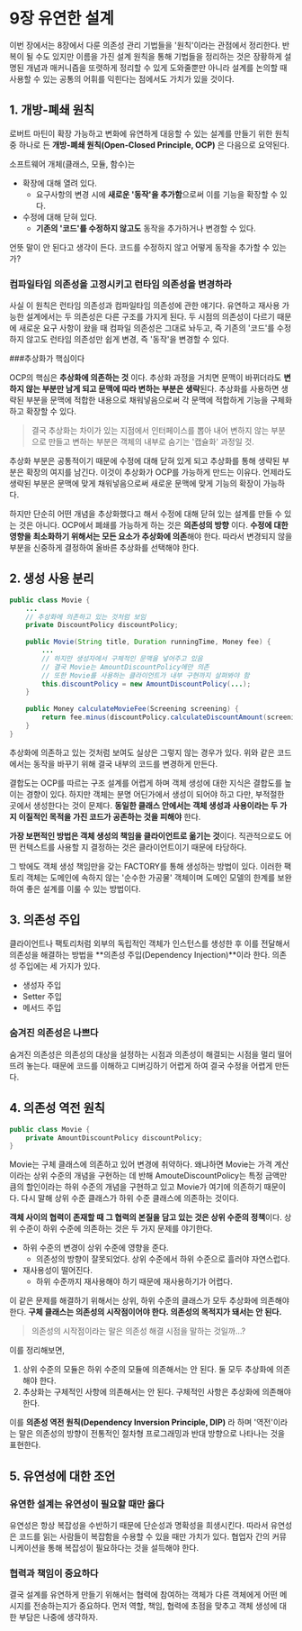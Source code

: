 # 9장 유연한 설계

이번 장에서는 8장에서 다룬 의존성 관리 기법들을 '원칙'이라는 관점에서 정리한다. 반복이 될 수도 있지만 이름을 가진 설계 원칙을 통해 기법들을 정리하는 것은 장황하게 설명된 개념과 매커니즘을 또렷하게 정리할 수 있게 도와줄뿐만 아니라 설계를 논의할 때 사용할 수 있는 공통의 어휘를 익힌다는 점에서도 가치가 있을 것이다.

## 1. 개방-폐쇄 원칙

로버트 마틴이 확장 가능하고 변화에 유연하게 대응할 수 있는 설계를 만들기 위한 원칙 중 하나로 든 **개방-폐쇄 원칙(Open-Closed Principle, OCP)** 은 다음으로 요약된다.

소프트웨어 개체(클래스, 모듈, 함수)는

- 확장에 대해 열려 있다.
  - 요구사항의 변경 시에 **새로운 '동작'을 추가함**으로써 이를 기능을 확장할 수 있다.
- 수정에 대해 닫혀 있다.
  - **기존의 '코드'를 수정하지 않고도** 동작을 추가하거나 변경할 수 있다.

언뜻 말이 안 된다고 생각이 든다. 코드를 수정하지 않고 어떻게 동작을 추가할 수 있는가?

### 컴파일타임 의존성을 고정시키고 런타임 의존성을 변경하라

사실 이 원칙은 런타임 의존성과 컴파일타임 의존성에 관한 얘기다. 유연하고 재사용 가능한 설계에서는 두 의존성은 다른 구조를 가지게 된다. 두 시점의 의존성이 다르기 때문에 새로운 요구 사항이 왔을 때 컴파일 의존성은 그대로 놔두고, 즉 기존의 '코드'를 수정하지 않고도 런타임 의존성만 쉽게 변경, 즉 '동작'을 변경할 수 있다.

###추상화가 핵심이다

OCP의 핵심은 **추상화에 의존하는 것** 이다. 추상화 과정을 거치면 문맥이 바뀌더라도 **변하지 않는 부분만 남게 되고 문맥에 따라 변하는 부분은 생략**된다. 추상화를 사용하면 생략된 부분을 문맥에 적합한 내용으로 채워넣음으로써 각 문맥에 적합하게 기능을 구체화하고 확장할 수 있다.

>  결국 추상화는 차이가 있는 지점에서 인터페이스를 뽑아 내어 변하지 않는 부분으로 만들고 변하는 부분은 객체의 내부로 숨기는 '캡슐화' 과정일 것.

추상화 부분은 공통적이기 때문에 수정에 대해 닫혀 있게 되고 추상화를 통해 생략된 부분은 확장의 여지를 남긴다. 이것이 추상화가 OCP를 가능하게 만드는 이유다. 언제라도 생략된 부분은 문맥에 맞게 채워넣음으로써 새로운 문맥에 맞게 기능의 확장이 가능하다.

하지만 단순히 어떤 개념을 추상화했다고 해서 수정에 대해 닫혀 있는 설계를 만들 수 있는 것은 아니다. OCP에서 폐쇄를 가능하게 하는 것은 **의존성의 방향** 이다. **수정에 대한 영향을 최소화하기 위해서는 모든 요소가 추상화에 의존**해야 한다. 따라서 변경되지 않을 부분을 신중하게 결정하여 올바른 추상화를 선택해야 한다.

## 2. 생성 사용 분리

``` java
public class Movie {
    ...
    // 추상화에 의존하고 있는 것처럼 보임
    private DiscountPolicy discountPolicy;
    
    public Movie(String title, Duration runningTime, Money fee) {
        ...
        // 하지만 생성자에서 구체적인 문맥을 넣어주고 있음
        // 결국 Movie는 AmountDiscountPolicy에만 의존
        // 또한 Movie를 사용하는 클라이언트가 내부 구현까지 살펴봐야 함
        this.discountPolicy = new AmountDiscountPolicy(...);
    }
    
    public Money calculateMovieFee(Screening screening) {
        return fee.minus(discountPolicy.calculateDiscountAmount(screening));
    }
}
```

추상화에 의존하고 있는 것처럼 보여도 실상은 그렇지 않는 경우가 있다. 위와 같은 코드에서는 동작을 바꾸기 위해 결국 내부의 코드를 변경하게 만든다.

결합도는 OCP를 따르는 구조 설계를 어렵게 하며 객체 생성에 대한 지식은 결합도를 높이는 경향이 있다. 하지만 객체는 분명 어딘가에서 생성이 되어야 하고 다만, 부적절한 곳에서 생성한다는 것이 문제다. **동일한 클래스 안에서는 객체 생성과 사용이라는 두 가지 이질적인 목적을 가진 코드가 공존하는 것을 피해야** 한다.

**가장 보편적인 방법은 객체 생성의 책임을 클라이언트로 옮기는 것**이다. 직관적으로도 어떤 컨텍스트를 사용할 지 결정하는 것은 클라이언트이기 때문에 타당하다.

그 밖에도 객체 생성 책임만을 갖는 FACTORY를 통해 생성하는 방법이 있다. 이러한 팩토리 객체는 도메인에 속하지 않는 '순수한 가공물' 객체이며 도메인 모델의 한계를 보완하여 좋은 설계를 이룰 수 있는 방법이다.

## 3. 의존성 주입

클라이언트나 팩토리처럼 외부의 독립적인 객체가 인스턴스를 생성한 후 이를 전달해서 의존성을 해결하는 방법을 **의존성 주입(Dependency Injection)**이라 한다. 의존성 주입에는 세 가지가 있다.

- 생성자 주입
- Setter 주입
- 메서드 주입

### 숨겨진 의존성은 나쁘다

숨겨진 의존성은 의존성의 대상을 설정하는 시점과 의존성이 해결되는 시점을 멀리 떨어뜨려 놓는다. 때문에 코드를 이해하고 디버깅하기 어렵게 하여 결국 수정을 어렵게 만든다.

## 4. 의존성 역전 원칙

```java
public class Movie {
    private AmountDiscountPolicy discountPolicy;
}
```

Movie는 구체 클래스에 의존하고 있어 변경에 취약하다. 왜냐하면 Movie는 가격 계산이라는 상위 수준의 개념을 구현하는 데 반해 AmouteDiscountPolicy는 특정 금액만큼의 할인이라는 하위 수준의 개념을 구현하고 있고 Movie가 여기에 의존하기 때문이다. 다시 말해 상위 수준 클래스가 하위 수준 클래스에 의존하는 것이다.

**객체 사이의 협력이 존재할 때 그 협력의 본질을 담고 있는 것은 상위 수준의 정책**이다. 상위 수준이 하위 수준에 의존하는 것은 두 가지 문제를 야기한다.

- 하위 수준의 변경이 상위 수준에 영향을 준다.
  - 의존성의 방향이 잘못되었다. 상위 수준에서 하위 수준으로 흘러야 자연스럽다.
- 재사용성이 떨어진다.
  - 하위 수준까지 재사용해야 하기 때문에 재사용하기가 어렵다.

이 같은 문제를 해결하기 위해서는 상위, 하위 수준의 클래스가 모두 추상화에 의존해야 한다. **구체 클래스는 의존성의 시작점이어야 한다. 의존성의 목적지가 돼서는 안 된다.**

> 의존성의 시작점이라는 말은 의존성 해결 시점을 말하는 것일까...?

이를 정리해보면,

1. 상위 수준의 모듈은 하위 수준의 모듈에 의존해서는 안 된다. 둘 모두 추상화에 의존해야 한다.
2. 추상화는 구체적인 사항에 의존해서는 안 된다. 구체적인 사항은 추상화에 의존해야 한다.

이를 **의존성 역전 원칙(Dependency Inversion Principle, DIP)** 라 하며 '역전'이라는 말은 의존성의 방향이 전통적인 절차형 프로그래밍과 반대 방향으로 나타나는 것을 표현한다.

## 5. 유연성에 대한 조언

### 유연한 설계는 유연성이 필요할 때만 옳다

유연성은 항상 복잡성을 수반하기 때문에 단순성과 명확성을 희생시킨다. 따라서 유연성은 코드를 읽는 사람들이 복잡함을 수용할 수 있을 때만 가치가 있다. 협업자 간의 커뮤니케이션을 통해 복잡성이 필요하다는 것을 설득해야 한다.

### 협력과 책임이 중요하다

결국 설계를 유연하게 만들기 위해서는 협력에 참여하는 객체가 다른 객체에게 어떤 메시지를 전송하는지가 중요하다. 먼저 역할, 책임, 협력에 초점을 맞추고 객체 생성에 대한 부담은 나중에 생각하자.



